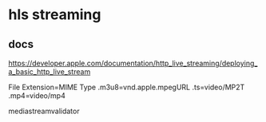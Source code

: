 # hls streaming

## docs
https://developer.apple.com/documentation/http_live_streaming/deploying_a_basic_http_live_stream


File Extension=MIME Type
.m3u8=vnd.apple.mpegURL
.ts=video/MP2T
.mp4=video/mp4


mediastreamvalidator
